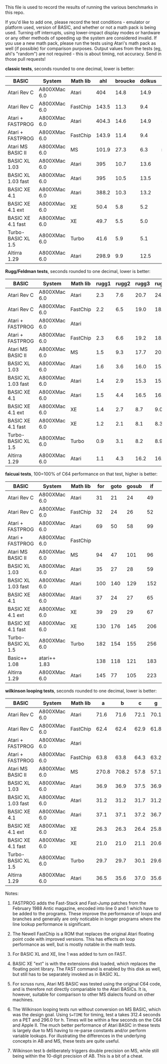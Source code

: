 This file is used to record the results of running the various benchmarks in this repo.

If you'd like to add one, please record the test conditions - emulator or platform used, version of BASIC, and whether or not a math pack is being used. Turning off interrupts, using lower-impact display modes or hardware or any other methods of speeding up the system are considered invalid. If you use a new math pack, please run the tests using Atari's math pack as well (if possible) for comparison purposes. Output values from the tests (eg, ahl's "random") are not required - this is about timing, not accuracy. Send in those pull requests!

**classic tests**, seconds rounded to one decimal, lower is better:

| BASIC              | System           | Math lib | ahl   | broucke | dolkus | sieve |
|--------------------|------------------|----------|-------|---------|--------|-------|
| Atari Rev C        | A800XMac 6.0     | Atari    | 404   | 14.8    | 14.9   | 314.6 |
| Atari Rev C        | A800XMac 6.0     | FastChip | 143.5 | 11.3    |  9.4   | 257.9 |
| Atari + FASTPROG   | A800XMac 6.0     | Atari    | 404.3 | 14.6    | 14.9   | 306.8 |
| Atari + FASTPROG   | A800XMac 6.0     | FastChip | 143.9 | 11.4    |  9.4   | 262.2 |
| Atari MS BASIC II  | A800XMac 6.0     | MS       | 101.9 | 27.3    |  6.3   | n.a   |
| BASIC XL 1.03      | A800XMac 6.0     | Atari    | 395   | 10.7    | 13.6   | 167.6 |
| BASIC XL 1.03 fast | A800XMac 6.0     | Atari    | 395   | 10.5    | 13.5   | 148.1 |
| BASIC XE 4.1       | A800XMac 6.0     | Atari    | 388.2 | 10.3    | 13.2   | 227.8 |
| BASIC XE 4.1 ext   | A800XMac 6.0     | XE       |  50.4 |  5.8    |  5.2   | 138.9 |
| BASIC XE 4.1 fast  | A800XMac 6.0     | XE       |  49.7 |  5.5    |  5.0   | 120.3 |
| Turbo-BASIC XL 1.5 | A800XMac 6.0     | Turbo    |  41.6 |  5.9    |  5.1   | 129.8 |
| Altirra 1.29       | A800XMac 6.0     | Atari    | 298.9 |  9.9    | 12.5   | 197.1 |

**Rugg/Feldman tests**, seconds rounded to one decimal, lower is better:

| BASIC              | System           | Math lib | rugg1 | rugg2 | rugg3 | rugg4 | rugg5 | rugg6 | rugg7 | rugg8 |
|--------------------|------------------|----------|-------|-------|-------|-------|-------|-------|-------|-------|
| Atari Rev C        | A800XMac 6.0     | Atari    | 2.3   | 7.6   | 20.7  | 24.2  | 28.3  | 43.3  | 65.3  | 45.5  |
| Atari Rev C        | A800XMac 6.0     | FastChip | 2.2   | 6.5   | 19.0  | 18.3  | 21.3  | 36.3  | 55.5  | 14.5  |
| Atari + FASTPROG   | A800XMac 6.0     | Atari    |       |       |       |       |       |       |       |       |
| Atari + FASTPROG   | A800XMac 6.0     | FastChip | 2.3   | 6.6   | 19.2  | 18.4  | 21.7  | 37.1  | 56.3  | 14.5  |
| Atari MS BASIC II  | A800XMac 6.0     | MS       | 1.5   | 9.3   | 17.7  | 20.6  | 21.1  | 35.1  | 55.1  |  8.4  |
| BASIC XL 1.03      | A800XMac 6.0     | Atari    | 1.6   | 3.6   | 16.0  | 15.9  | 18.1  | 28.4  | 39.1  | 44.5  |
| BASIC XL 1.03 fast | A800XMac 6.0     | Atari    | 1.4   | 2.9   | 15.3  | 15.2  | 15.9  | 23.9  | 34.6  | 44.5  |
| BASIC XE 4.1       | A800XMac 6.0     | Atari    | 1.5   | 4.4   | 16.5  | 16.5  | 20.2  | 30.0  | 43.3  | 44.5  |
| BASIC XE 4.1 ext   | A800XMac 6.0     | XE       | 1.4   | 2.7   |  8.7  |  9.0  | 11.3  | 21.1  | 30.1  |  6.1  |
| BASIC XE 4.1 fast  | A800XMac 6.0     | XE       | 1.2   | 2.1   |  8.1  |  8.3  |  9.2  | 16.7  | 25.6  |  6.1  |
| Turbo-BASIC XL 1.5 | A800XMac 6.0     | Turbo    | 0.9   | 3.1   |  8.2  |  8.9  | 10.0  | 15.6  | 26.2  |  6.1  |
| Altirra 1.29       | A800XMac 6.0     | Atari    | 1.1   | 4.3   | 16.2  | 16.1  | 18.5  | 24.5  | 35.7  | 44.9  |

**faicuai tests**, 100=100% of C64 performance on that test, higher is better:

| BASIC              | System           | Math lib | for | goto | gosub | if  | fn  | maths | string | array | overall |
|--------------------|------------------|----------|-----|------|-------|-----|-----|-------|--------|-------|---------|
| Atari Rev C        | A800XMac 6.0     | Atari    |  31 |  21  |  24   |  49 |  46 |  33   |  53    |  56   |  35     |
| Atari Rev C        | A800XMac 6.0     | FastChip |  32 |  24  |  26   |  52 |  54 |  77   |  62    |  62   |  64     |
| Atari + FASTPROG   | A800XMac 6.0     | Atari    |  69 |  50  |  58   |  99 |  60 |  33   |  70    |  68   |  58     |
| Atari + FASTPROG   | A800XMac 6.0     | FastChip |     |      |       |     |     |       |        |       |         |
| Atari MS BASIC II  | A800XMac 6.0     | MS       |  94 |  47  | 101   |  96 |  92 | 142   | 102    |  90   |  88     |
| BASIC XL 1.03      | A800XMac 6.0     | Atari    |  35 |  27  |  28   |  59 |  62 |  33   |  74    |  80   |  42     |
| BASIC XL 1.03 fast | A800XMac 6.0     | Atari    | 100 | 140  | 129   | 152 | 105 |  33   | 113    | 118   |  91     |
| BASIC XE 4.1       | A800XMac 6.0     | Atari    |  37 |  24  |  27   |  65 |  60 |  33   |  60    |  75   |  40     |
| BASIC XE 4.1 ext   | A800XMac 6.0     | XE       |  39 |  29  |  29   |  67 |  80 | 123   |  81    | 105   |  53     |
| BASIC XE 4.1 fast  | A800XMac 6.0     | XE       | 130 | 176  | 145   | 206 | 167 | 128   | 129    | 177   | 153     |
| Turbo-BASIC XL 1.5 | A800XMac 6.0     | Turbo    | 182 | 154  | 155   | 256 | 154 | 137   | 151    | 169   | 164     |
| Basic++ 1.08       | atari++ 1.83     |          | 138 | 118  | 121   | 183 | 106 | 100   | 155    | 131   | 127     |
| Altirra 1.29       | A800XMac 6.0     | Atari    | 145 |  77  | 105   | 223 |  96 |  41   | 101    | 112   |  91     |

**wilkinson looping tests**, seconds rounded to one decimal, lower is better:

| BASIC              | System           | Math lib | a     | b     | c     | g     | h     |
|--------------------|------------------|----------|-------|-------|-------|-------|-------|
| Atari Rev C        | A800XMac 6.0     | Atari    |  71.6 |  71.6 |  72.1 |  70.1 |  55.9 |
| Atari Rev C        | A800XMac 6.0     | FastChip |  62.4 |  62.4 |  62.9 |  61.8 |  50.6 |
| Atari + FASTPROG   | A800XMac 6.0     | Atari    |       |       |       |       |       |
| Atari + FASTPROG   | A800XMac 6.0     | FastChip |  63.8 |  63.8 |  64.3 |  63.2 |  51.9 |
| Atari MS BASIC II  | A800XMac 6.0     | MS       | 270.8 | 708.2 |  57.8 |  57.1 | 258.9 |
| BASIC XL 1.03      | A800XMac 6.0     | Atari    |  36.9 | 36.9  |  37.5 |  36.9 |  33.5 |
| BASIC XL 1.03 fast | A800XMac 6.0     | Atari    |  31.2 | 31.2  |  31.7 |  31.2 |  31.4 |
| BASIC XE 4.1       | A800XMac 6.0     | Atari    |  37.1 | 37.1  |  37.2 |  36.7 |  28.7 |
| BASIC XE 4.1 ext   | A800XMac 6.0     | XE       |  26.3 | 26.3  |  26.4 |  25.8 |  25.2 |
| BASIC XE 4.1 fast  | A800XMac 6.0     | XE       |  21.0 | 21.0  |  21.1 |  20.6 |  22.8 |
| Turbo-BASIC XL 1.5 | A800XMac 6.0     | Turbo    |  29.7 | 29.7  |  30.1 |  29.6 |  23.3 |
| Altirra 1.29       | A800XMac 6.0     | Atari    |  36.5 | 35.6  |  37.0 |  35.6 |  25.4 |

Notes:

1) FASTPROG adds the Fast-Stack and Fast-Jump patches from the February 1988 Antic magazine, encoded into line 0 and 1 which have to be added to the programs. These improve the performance of loops and branches and generally are only noticable in longer programs where the line lookup performance is significant.

2) The Newell FastChip is a ROM that replaces the original Atari floating point code with improved versions. This has effects on loop performance as well, but is mostly notable in the math tests.

3) For BASIC XL and XE, line 1 was added to turn on FAST.

4) BASIC XE "ext" is with the extensions disk loaded, which replaces the floating point library. The FAST command is enabled by this disk as well, but still has to be separately invoked as in BASIC XL.

5) For scruss runs, Atari MS BASIC was tested using the original C64 code, and is therefore not directly compariable to the Atari BASICs. It is, however, suitable for comparison to other MS dialects found on other machines.

6) The Wilkinson looping tests run without conversion on MS BASIC, which was the design goal. Using `S=TIME` for timing, test a takes 312.4 seconds on a PET and 296.0 for h. Times will be within a few seconds on the C64 and Apple II. The much better performance of Atari BASIC in these tests is largely due to MS having to re-parse constants and/or perform variable lookups. For illustrating the differences in the underlying concepts in AB and MS, these tests are quite useful.

7) Wilkinson test b deliberately triggers double precision on MS, while still being within the 10-digit precision of AB. This is a bit of a cheat.
